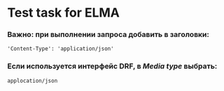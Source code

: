 # Test task for ELMA

### Важно: при выполнении запроса добавить в заголовки: 
```'Content-Type': 'application/json'```

### Если используется интерфейс DRF, в *Media type* выбрать:
``applocation/json``